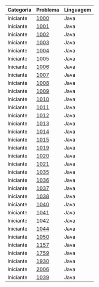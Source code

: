 
| Categoria | Problema | Linguagem |
|--- |--- |--- |
| Iniciante |[1000](https://github.com/eduardooarruda/Exercicios-beecrowd-URI/blob/main/Iniciante/Bee1000.java)| Java |
| Iniciante |[1001](https://github.com/eduardooarruda/Exercicios-beecrowd-URI/blob/main/Iniciante/Bee1001.java)| Java |
| Iniciante |[1002](https://github.com/eduardooarruda/Exercicios-beecrowd-URI/blob/main/Iniciante/Bee1002.java)| Java |
| Iniciante |[1003](https://github.com/eduardooarruda/Exercicios-beecrowd-URI/blob/main/Iniciante/Bee1003.java)| Java |
| Iniciante |[1004](https://github.com/eduardooarruda/Exercicios-beecrowd-URI/blob/main/Iniciante/Bee1004.java)| Java |
| Iniciante |[1005](https://github.com/eduardooarruda/Exercicios-beecrowd-URI/blob/main/Iniciante/Bee1005.java)| Java |
| Iniciante |[1006](https://github.com/eduardooarruda/Exercicios-beecrowd-URI/blob/main/Iniciante/Bee1006.java)| Java |
| Iniciante |[1007](https://github.com/eduardooarruda/Exercicios-beecrowd-URI/blob/main/Iniciante/Bee1007.java)| Java |
| Iniciante |[1008](https://github.com/eduardooarruda/Exercicios-beecrowd-URI/blob/main/Iniciante/Bee1008.java)| Java |
| Iniciante |[1009](https://github.com/eduardooarruda/Exercicios-beecrowd-URI/blob/main/Iniciante/Bee1009.java)| Java |
| Iniciante |[1010](https://github.com/eduardooarruda/Exercicios-beecrowd-URI/blob/main/Iniciante/Bee1010.java)| Java |
| Iniciante |[1011](https://github.com/eduardooarruda/Exercicios-beecrowd-URI/blob/main/Iniciante/Bee1011.java)| Java |
| Iniciante |[1012](https://github.com/eduardooarruda/Exercicios-beecrowd-URI/blob/main/Iniciante/Bee1012.java)| Java |
| Iniciante |[1013](https://github.com/eduardooarruda/Exercicios-beecrowd-URI/blob/main/Iniciante/Bee1013.java)| Java |
| Iniciante |[1014](https://github.com/eduardooarruda/Exercicios-beecrowd-URI/blob/main/Iniciante/Bee1014.java)| Java |
| Iniciante |[1015](https://github.com/eduardooarruda/Exercicios-beecrowd-URI/blob/main/Iniciante/Bee1015.java)| Java |
| Iniciante |[1019](https://github.com/eduardooarruda/Exercicios-beecrowd-URI/blob/main/Iniciante/Bee1017.java)| Java |
| Iniciante |[1020](https://github.com/eduardooarruda/Exercicios-beecrowd-URI/blob/main/Iniciante/Bee1020.java)| Java |
| Iniciante |[1021](https://github.com/eduardooarruda/Exercicios-beecrowd-URI/blob/main/Iniciante/Bee1021.java)| Java |
| Iniciante |[1035](https://github.com/eduardooarruda/Exercicios-beecrowd-URI/blob/main/Iniciante/Bee1035.java)| Java |
| Iniciante |[1036](https://github.com/eduardooarruda/Exercicios-beecrowd-URI/blob/main/Iniciante/Bee1036.java)| Java |
| Iniciante |[1037](https://github.com/eduardooarruda/Exercicios-beecrowd-URI/blob/main/Iniciante/Bee1037.java)| Java |
| Iniciante |[1038](https://github.com/eduardooarruda/Exercicios-beecrowd-URI/blob/main/Iniciante/Bee1038.java)| Java |
| Iniciante |[1040](https://github.com/eduardooarruda/Exercicios-beecrowd-URI/blob/main/Iniciante/Bee1040.java)| Java |
| Iniciante |[1041](https://github.com/eduardooarruda/Exercicios-beecrowd-URI/blob/main/Iniciante/Bee1041.java)| Java |
| Iniciante |[1042](https://github.com/eduardooarruda/Exercicios-beecrowd-URI/blob/main/Iniciante/Bee1042.java)| Java |
| Iniciante |[1044](https://github.com/eduardooarruda/Exercicios-beecrowd-URI/blob/main/Iniciante/Bee1044.java)| Java |
| Iniciante |[1050](https://github.com/eduardooarruda/Exercicios-beecrowd-URI/blob/main/Iniciante/Bee1050.java)| Java |
| Iniciante |[1157](https://github.com/eduardooarruda/Exercicios-beecrowd-URI/blob/main/Iniciante/Bee1157.java)| Java |
| Iniciante |[1759](https://github.com/eduardooarruda/Exercicios-beecrowd-URI/blob/main/Iniciante/Bee1759.java)| Java |
| Iniciante |[1930](https://github.com/eduardooarruda/Exercicios-beecrowd-URI/blob/main/Iniciante/Bee1930.java)| Java |
| Iniciante |[2006](https://github.com/eduardooarruda/Exercicios-beecrowd-URI/blob/main/Iniciante/Bee2006.java)| Java |
| Iniciante |[1039](https://github.com/eduardooarruda/Exercicios-beecrowd-URI/blob/main/Iniciante/Bee1004.java)| Java |



